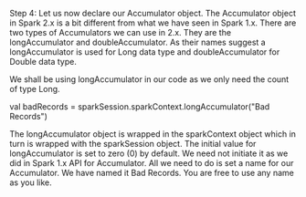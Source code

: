 

Step 4: Let us now declare our Accumulator object. The Accumulator object in Spark 2.x is a bit different from what we have seen in Spark 1.x. There are two types of Accumulators we can use in 2.x. They are the longAccumulator and doubleAccumulator. As their names suggest a longAccumulator is used for Long data type and doubleAccumulator for Double data type. 

We shall be using longAccumulator in our code as we only need the count of type Long. 

val badRecords = sparkSession.sparkContext.longAccumulator("Bad Records")

 

The longAccumulator object is wrapped in the sparkContext object which in turn is wrapped with the sparkSession object. The initial value for longAccumulator is set to zero (0) by default. We need not initiate it as we did in Spark 1.x API for Accumulator. All we need to do is set a name for our Accumulator. We have named it Bad Records. You are free to use any name as you like.

 